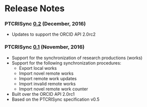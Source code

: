 Release Notes
=============

### PTCRISync [0.2](https://github.com/fccn/PTCRISync/releases/tag/v0.2) (December, 2016)

* Updates to support the ORCID API 2.0rc2

### PTCRISync [0.1](https://github.com/fccn/PTCRISync/releases/tag/v0.1) (November, 2016)

* Support for the synchronization of research productions (works)
* Support for the following synchronization procedures:
  - Export local works
  - Import novel remote works
  - Import remote work updates
  - Import invalid remote works
  - Import novel remote work counter
* Built over the ORCID API 2.0rc1
* Based on the PTCRISync specification v0.5
